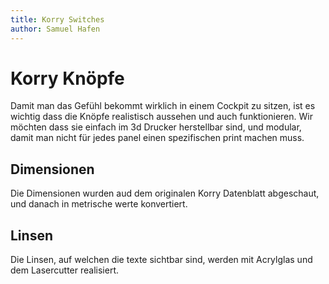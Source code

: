 ```yaml
---
title: Korry Switches
author: Samuel Hafen
---
```


# Korry Knöpfe

Damit man das Gefühl bekommt wirklich in einem Cockpit zu sitzen, ist es wichtig dass die Knöpfe realistisch aussehen und auch funktionieren. Wir möchten dass sie einfach im 3d Drucker herstellbar sind, und modular, damit man nicht für jedes panel einen spezifischen print machen muss.

## Dimensionen

Die Dimensionen wurden aud dem originalen Korry Datenblatt abgeschaut, und danach in metrische werte konvertiert.

## Linsen

Die Linsen, auf welchen die texte sichtbar sind, werden mit Acrylglas und dem Lasercutter realisiert.

